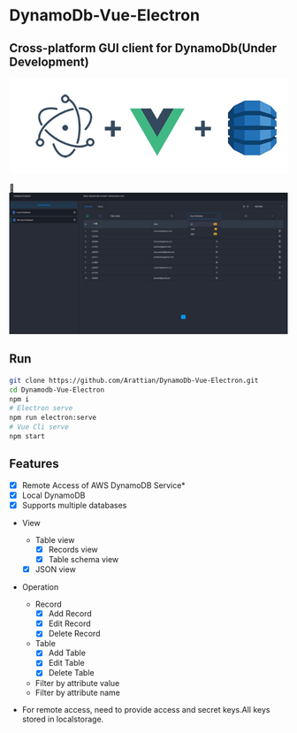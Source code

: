 # DynamoDb-Vue-Electron
## Cross-platform GUI client for DynamoDb(Under Development)

![Logo](src/assets/git-logo.png)

:eyes:
![Logo](src/assets/App-View.png)

## Run


```bash
git clone https://github.com/Arattian/DynamoDb-Vue-Electron.git
cd Dynamodb-Vue-Electron
npm i
# Electron serve
npm run electron:serve
# Vue Cli serve
npm start
```


## Features

* [x] Remote Access of AWS DynamoDB Service*
* [x] Local DynamoDB
* [x] Supports multiple databases
* View
  * Table view
    * [x] Records view
    * [x] Table schema view
  * [x] JSON view
* Operation
  * Record
    * [x] Add Record
    * [x] Edit Record
    * [x] Delete Record
  * Table
    * [x] Add Table
    * [x] Edit Table
    * [x] Delete Table
  * Filter by attribute value
  * Filter by attribute name
    
* For remote access, need to provide access and secret keys.All keys stored in localstorage.
